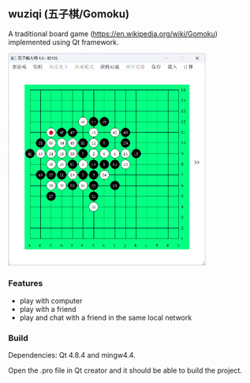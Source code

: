 ## wuziqi (五子棋/Gomoku)
A traditional board game (https://en.wikipedia.org/wiki/Gomoku) implemented using Qt framework.

<img src="img/1.png" alt="" width="400" />

### Features

- play with computer
- play with a friend
- play and chat with a friend in the same local network

### Build

Dependencies: Qt 4.8.4 and mingw4.4.

Open the .pro file in Qt creator and it should be able to build the project.

